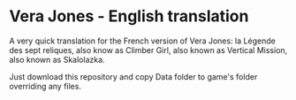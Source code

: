 Vera Jones - English translation
============
A very quick translation for the French version of Vera Jones: la Légende des sept reliques, also know as Climber Girl, also known as Vertical Mission, also known as Skalolazka.

Just download this repository and copy Data folder to game's folder overriding any files.